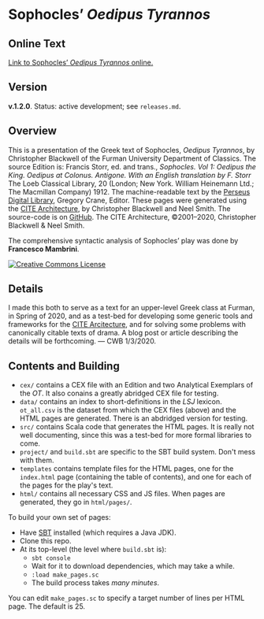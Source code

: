 # Sophocles’ *Oedipus Tyrannos*

## Online Text

[Link to Sophocles’ *Oedipus Tyrannos* online.](http://folio2.furman.edu/ot/pages/)

## Version 

**v.1.2.0**. Status: active development; see `releases.md`.

## Overview

This is a presentation of the Greek text of Sophocles, <i>Oedipus Tyrannos</i>, by Christopher Blackwell of the Furman University Department of Classics. The source Edition is:  Francis Storr, ed. and trans., <i>Sophocles. Vol 1: Oedipus the King. Oedipus at Colonus. Antigone. With an English translation by F. Storr</i> The Loeb Classical Library, 20 (London; New York. William Heinemann Ltd.; The Macmillan Company) 1912. The machine-readable text by the <a href="http://www.perseus.tufts.edu/hopper/text?doc=Perseus:text:1999.01.0191">Perseus Digital Library</a>, Gregory Crane, Editor. These pages were generated using the <a href="http://cite-architecture.org">CITE Architecture</a>, by Christopher Blackwell and Neel Smith. The source-code is on <a href="https://github.com/Eumaeus/Oedipus_2019">GitHub</a>. The CITE Architecture, ©2001–2020, Christopher Blackwell &amp; Neel Smith. 

The comprehensive syntactic analysis of Sophocles’ play was done by <b>Francesco Mambrini</b>.

<a rel="license" href="http://creativecommons.org/licenses/by-nc/4.0/"><img alt="Creative Commons License" style="border-width:0" src="https://i.creativecommons.org/l/by-nc/4.0/88x31.png" /></a>

## Details

I made this both to serve as a text for an upper-level Greek class at Furman, in Spring of 2020, and as a test-bed for developing some generic tools and frameworks for the [CITE Arcitecture](http://cite-architecture.org), and for solving some problems with canonically citable texts of drama. A blog post or article describing the details will be forthcoming. — CWB 1/3/2020.

## Contents and Building

- `cex/` contains a CEX file with an Edition and two Analytical Exemplars of the *OT*. It also conains a greatly abridged CEX file for testing.
-	`data/` contains an index to short-definitions in the *LSJ* lexicon. `ot_all.csv` is the dataset from which the CEX files (above) and the HTML pages are generated. There is an abdridged version for testing.
- `src/` contains Scala code that generates the HTML pages. It is really not well documenting, since this was a test-bed for more formal libraries to come.
- `project/` and `build.sbt` are specific to the SBT build system. Don't mess with them.
- `templates` contains template files for the HTML pages, one for the `index.html` page (containing the table of contents), and one for each of the pages for the play's text.
- `html/` contains all necessary CSS and JS files. When pages are generated, they go in `html/pages/`.

To build your own set of pages:

- Have [SBT](https://www.scala-sbt.org) installed (which requires a Java JDK).
- Clone this repo.
- At its top-level (the level where `build.sbt` is):
	- `sbt console` 
	- Wait for it to download dependencies, which may take a while.
	- `:load make_pages.sc`
	- The build process takes *many minutes*.

You can edit `make_pages.sc` to specify a target number of lines per HTML page. The default is 25.

